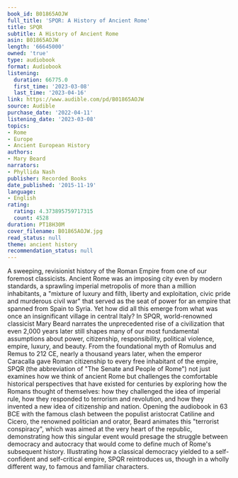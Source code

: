 ```yaml
---
book_id: B01865AOJW
full_title: 'SPQR: A History of Ancient Rome'
title: SPQR
subtitle: A History of Ancient Rome
asin: B01865AOJW
length: '66645000'
owned: 'true'
type: audiobook
format: Audiobook
listening:
  duration: 66775.0
  first_time: '2023-03-08'
  last_time: '2023-04-16'
link: https://www.audible.com/pd/B01865AOJW
source: Audible
purchase_date: '2022-04-11'
listening_date: '2023-03-08'
topics:
- Rome
- Europe
- Ancient European History
authors:
- Mary Beard
narrators:
- Phyllida Nash
publisher: Recorded Books
date_published: '2015-11-19'
language:
- English
rating:
  rating: 4.373895759717315
  count: 4528
duration: PT18H30M
cover_filename: B01865AOJW.jpg
read_status: null
theme: ancient history
recommendation_status: null
---
```

A sweeping, revisionist history of the Roman Empire from one of our foremost classicists.
Ancient Rome was an imposing city even by modern standards, a sprawling imperial metropolis of more than a million inhabitants, a "mixture of luxury and filth, liberty and exploitation, civic pride and murderous civil war" that served as the seat of power for an empire that spanned from Spain to Syria. Yet how did all this emerge from what was once an insignificant village in central Italy?
In SPQR, world-renowned classicist Mary Beard narrates the unprecedented rise of a civilization that even 2,000 years later still shapes many of our most fundamental assumptions about power, citizenship, responsibility, political violence, empire, luxury, and beauty. From the foundational myth of Romulus and Remus to 212 CE, nearly a thousand years later, when the emperor Caracalla gave Roman citizenship to every free inhabitant of the empire, SPQR (the abbreviation of "The Senate and People of Rome") not just examines how we think of ancient Rome but challenges the comfortable historical perspectives that have existed for centuries by exploring how the Romans thought of themselves: how they challenged the idea of imperial rule, how they responded to terrorism and revolution, and how they invented a new idea of citizenship and nation.
Opening the audiobook in 63 BCE with the famous clash between the populist aristocrat Catiline and Cicero, the renowned politician and orator, Beard animates this "terrorist conspiracy", which was aimed at the very heart of the republic, demonstrating how this singular event would presage the struggle between democracy and autocracy that would come to define much of Rome's subsequent history. Illustrating how a classical democracy yielded to a self-confident and self-critical empire, SPQR reintroduces us, though in a wholly different way, to famous and familiar characters.
